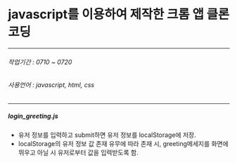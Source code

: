 # javascript를 이용하여 제작한 크롬 앱 클론코딩
******
###### 작업기간 : 0710 ~ 0720
###### 사용언어 : javascript, html, css
******
##### login_greeting.js
* 유저 정보를 입력하고 submit하면 유저 정보를 localStorage에 저장. 
* localStorage의 유저 정보 값 존재 유무에 따라 존재 시, greeting메세지를 
  화면에 뛰우고 아닐 시 유저로부터 값을 입력받도록 함.

